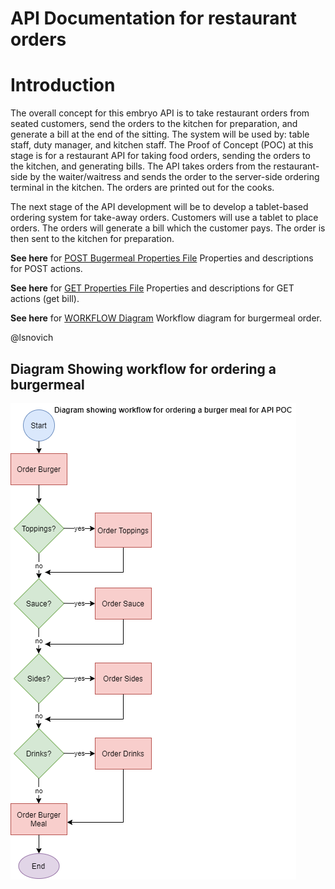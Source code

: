 # API Documentation for restaurant orders

# Introduction 

The overall concept for this embryo API is to take restaurant orders from seated customers, send the orders to the kitchen for preparation, and generate a bill at the end of the sitting. The system will be used by: table staff, duty manager, and kitchen staff. The Proof of Concept (POC) at this stage is for a restaurant API for taking food orders, sending the orders to the kitchen, and generating bills. The API takes orders from the restaurant-side by the waiter/waitress and sends the order to the server-side ordering terminal in the kitchen. The orders are printed out for the cooks.

The next stage of the API development will be to develop a tablet-based ordering system for take-away orders. Customers will use a tablet to place orders. The orders will generate a bill which the customer pays. The order is then sent to the kitchen for preparation.

**See here** for [POST Bugermeal Properties File](POST-Properties-Reference.md) Properties and descriptions for POST actions.

**See here** for [GET Properties File](GET-Properties-Reference.md) Properties and descriptions for GET actions (get bill).

**See here** for [WORKFLOW Diagram](AaronAPIWorkflow.png) Workflow diagram for burgermeal order.

@lsnovich

## Diagram Showing workflow for ordering a burgermeal 


![Workflow Diagram](AaronAPIWorkflow.png)



